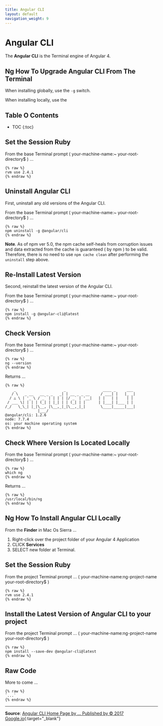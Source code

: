 ```yaml
---
title: Angular CLI
layout: default
navigation_weight: 9
---
```

# Angular CLI

The **Angular CLI** is the Terminal engine of Angular 4.

## Ng How To Upgrade Angular CLI From The Terminal

When installing globally, use the `-g` switch.

When installing locally, use the 



## Table O Contents

- TOC
{:toc}

## Set the Session Ruby

From the base Terminal prompt ( your-machine-name:~ your-root-directory$ ) ...

```liquid
{% raw %}
rvm use 2.4.1
{% endraw %}
```

## Uninstall Angular CLI

First, uninstall any old versions of the Angular CLI.

From the base Terminal prompt ( your-machine-name:~ your-root-directory$ ) ...

```liquid
{% raw %}
npm uninstall -g @angular/cli
{% endraw %}
```

**Note**. As of npm ver 5.0, the npm cache self-heals from corruption issues and data extracted from the cache is guaranteed ( by npm ) to be valid. Therefore, there is no need to use `npm cache clean` after performing the `uninstall` step above.

## Re-Install Latest Version

Second, reinstall the latest version of the Angular CLI.

From the base Terminal prompt ( your-machine-name:~ your-root-directory$ ) ...

```liquid
{% raw %}
npm install -g @angular-cli@latest
{% endraw %}
```

## Check Version

From the base Terminal prompt ( your-machine-name:~ your-root-directory$ ) ...

```liquid
{% raw %}
ng --version
{% endraw %}
```

Returns ...

```liquid
{% raw %}
    _                      _                 ____ _     ___
   / \   _ __   __ _ _   _| | __ _ _ __     / ___| |   |_ _|
  / △ \ | '_ \ / _` | | | | |/ _` | '__|   | |   | |    | |
 / ___ \| | | | (_| | |_| | | (_| | |      | |___| |___ | |
/_/   \_\_| |_|\__, |\__,_|_|\__,_|_|       \____|_____|___|
               |___/
@angular/cli: 1.2.6
node: 7.7.4
os: your machine operating system
{% endraw %}
```

## Check Where Version Is Located Locally

From the base Terminal prompt ( your-machine-name:~ your-root-directory$ ) ...

```liquid
{% raw %}
which ng
{% endraw %}
```

Returns ...

```liquid
{% raw %}
/usr/local/bin/ng
{% endraw %}
```

## Ng How To Install Angular CLI Locally

From the **Finder** in Mac Os Sierra ...

1. Right-click over the project folder of your Angular 4 Application
1. CLICK **Services**
1. SELECT new folder at Terminal.

## Set the Session Ruby

From the project Terminal prompt ... ( your-machine-name:ng-project-name your-root-directory$ )

```liquid
{% raw %}
rvm use 2.4.1
{% endraw %}
```

## Install the **Latest Version** of **Angular CLI** to your project

From the project Terminal prompt ... ( your-machine-name:ng-project-name your-root-directory$ )

```liquid
{% raw %}
npm install --save-dev @angular-cli@latest
{% endraw %}
```

## Raw Code

More to come ...

```liquid
{% raw %}
`...`
{% endraw %}
```

***

**Source**: [Angular CLI Home Page by ... Published by © 2017 Google.io](https://cli.angular.io){:target="_blank"}
